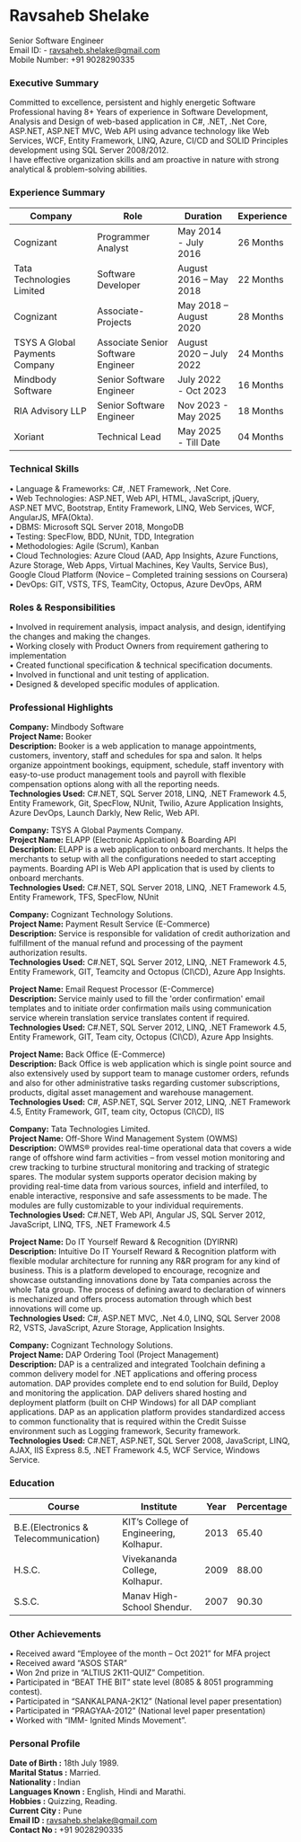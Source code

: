 # Ravsaheb Shelake
Senior Software Engineer<br />
Email ID: - ravsaheb.shelake@gmail.com<br />
Mobile Number: +91 9028290335

### Executive Summary
Committed to excellence, persistent and highly energetic Software Professional having 8+ Years of experience in Software Development, Analysis and Design of web-based application in C#, .NET, .Net Core, ASP.NET, ASP.NET MVC, Web API using advance technology like Web Services, WCF, Entity Framework, LINQ, Azure, CI/CD and SOLID Principles development using SQL Server 2008/2012. <br />I have effective organization skills and am proactive in nature with strong analytical & problem-solving abilities.

### Experience Summary
|Company|Role|Duration|Experience|
|-------|-------|-------|--------|
|Cognizant | Programmer Analyst | May 2014 - July 2016 | 26 Months|
|Tata Technologies Limited | Software Developer | August 2016 – May 2018 | 22 Months|
|Cognizant | Associate-Projects | May 2018 – August 2020 | 28 Months|
|TSYS A Global Payments Company | Associate Senior Software Engineer | August 2020 – July 2022 | 24 Months|
|Mindbody Software|Senior Software Engineer|July 2022 - Oct 2023 | 16 Months|
|RIA Advisory LLP |Senior Software Engineer|Nov 2023 - May 2025| 18 Months|
|Xoriant |Technical Lead|May 2025 - Till Date| 04 Months|

### Technical Skills
• Language & Frameworks: C#, .NET Framework, .Net Core.<br/>
• Web Technologies: ASP.NET, Web API, HTML, JavaScript, jQuery, ASP.NET MVC, Bootstrap, Entity Framework, LINQ, Web Services, WCF, AngularJS, MFA(Okta).<br/>
• DBMS: Microsoft SQL Server 2018, MongoDB<br/>
• Testing: SpecFlow, BDD, NUnit, TDD, Integration<br/>
• Methodologies: Agile (Scrum), Kanban<br/>
• Cloud Technologies: Azure Cloud (AAD, App Insights, Azure Functions, Azure Storage, Web Apps, Virtual Machines, Key Vaults, Service Bus), Google Cloud Platform (Novice – Completed training sessions on Coursera)<br/>
• DevOps: GIT, VSTS, TFS, TeamCity, Octopus, Azure DevOps, ARM<p/>

### Roles & Responsibilities
• Involved in requirement analysis, impact analysis, and design, identifying the changes and making the changes.<br/>
• Working closely with Product Owners from requirement gathering to implementation<br/>
• Created functional specification & technical specification documents.<br/>
• Involved in functional and unit testing of application.<br/>
• Designed & developed specific modules of application.</p>

### Professional Highlights
**Company:** Mindbody Software<br/>
**Project Name:** Booker<br/>
**Description:** Booker is a web application to manage appointments, customers, inventory, staff and schedules for spa and salon. It helps organize appointment bookings, equipment, schedule, staff inventory with easy-to-use product management tools and payroll with flexible compensation options along with all the reporting needs.<br/>
**Technologies Used:** C#.NET, SQL Server 2018, LINQ, .NET Framework 4.5, Entity Framework, Git, SpecFlow, NUnit, Twilio, Azure Application Insights, Azure DevOps, Launch Darkly, New Relic, Web API.</p>

**Company:** TSYS A Global Payments Company.<br/>
**Project Name:** ELAPP (Electronic Application) & Boarding API<br/>
**Description:** ELAPP is a web application to onboard merchants. It helps the merchants to setup with all the configurations needed to start accepting payments.
Boarding API is Web API application that is used by clients to onboard merchants.<br/>
**Technologies Used:** C#.NET, SQL Server 2018, LINQ, .NET Framework 4.5, Entity Framework, TFS, SpecFlow, NUnit</p>

**Company:** Cognizant Technology Solutions.<br/>
**Project Name:** Payment Result Service (E-Commerce)<br/>
**Description:** Service is responsible for validation of credit authorization and fulfillment of the manual refund and processing of the payment authorization results.<br/>
**Technologies Used:** C#.NET, SQL Server 2012, LINQ, .NET Framework 4.5, Entity Framework, GIT, Teamcity and Octopus (CI\CD), Azure App Insights.</p>

**Project Name:** Email Request Processor (E-Commerce)<br/>
**Description:** Service mainly used to fill the 'order confirmation' email templates and to initiate order confirmation mails using communication service wherein translation service translates content if required.<br/>
**Technologies Used:** C#.NET, SQL Server 2012, LINQ, .NET Framework 4.5, Entity Framework, GIT, Team city, Octopus (CI\CD), Azure App Insights.</p>

**Project Name:** Back Office (E-Commerce)<br/>
**Description:** Back Office is web application which is single point source and also extensively used by support team to manage customer orders, refunds and also for other administrative tasks regarding customer subscriptions, products, digital asset management and warehouse management.<br/>
**Technologies Used:** C#, ASP.NET, SQL Server 2012, LINQ, .NET Framework 4.5, Entity Framework, GIT, team city, Octopus (CI\CD), IIS</p>

**Company:** Tata Technologies Limited.<br/>
**Project Name:** Off-Shore Wind Management System (OWMS)<br/>
**Description:** OWMS® provides real-time operational data that covers a wide range of offshore wind farm activities – from vessel motion monitoring and crew tracking to turbine structural monitoring and tracking of strategic spares. The modular system supports operator decision making by providing real-time data from various sources, infield and interfiled, to enable interactive, responsive and safe assessments to be made. The modules are fully customizable to your individual requirements.<br/>
**Technologies Used:** C#.NET, Web API, Angular JS, SQL Server 2012, JavaScript, LINQ, TFS, .NET Framework 4.5</p>

**Project Name:** Do IT Yourself Reward & Recognition (DYIRNR)<br/>
**Description:** Intuitive Do IT Yourself Reward & Recognition platform with flexible modular architecture for running any R&R program for any kind of business. This is a platform developed to encourage, recognize and showcase outstanding innovations done by Tata companies across the whole Tata group. The process of defining award to declaration of winners is mechanized and offers process automation through which best innovations will come up.<br/>
**Technologies Used:** C#, ASP.NET MVC, .Net 4.0, LINQ, SQL Server 2008 R2, VSTS, JavaScript, Azure Storage, Application Insights.</p>

**Company:** Cognizant Technology Solutions.<br/>
**Project Name:** DAP Ordering Tool (Project Management)<br/>
**Description:** DAP is a centralized and integrated Toolchain defining a common delivery model for .NET applications and offering process automation. DAP provides complete end to end solution for Build, Deploy and monitoring the application. DAP delivers shared hosting and deployment platform (built on CHP Windows) for all DAP compliant applications. DAP as an application platform provides standardized access to common functionality that is required within the Credit Suisse environment such as Logging framework, Security framework.<br/>
**Technologies Used:** C#.NET, ASP.NET, SQL Server 2008, JavaScript, LINQ, AJAX, IIS Express 8.5, .NET Framework 4.5, WCF Service, Windows Service.</p>

### Education 
|Course|Institute|Year|Percentage|
|-----|----------|--------|-------|
|B.E.(Electronics & Telecommunication)|KIT’s College of Engineering, Kolhapur. | 2013 | 65.40|
|H.S.C.|Vivekananda College, Kolhapur. | 2009 | 88.00|
|S.S.C.|Manav High-School Shendur. | 2007 | 90.30|

### Other Achievements
• Received award “Employee of the month – Oct 2021” for MFA project<br/>
• Received award “ASOS STAR”<br/>
• Won 2nd prize in “ALTIUS 2K11-QUIZ” Competition.<br/>
• Participated in “BEAT THE BIT” state level (8085 & 8051 programming contest).<br/>
• Participated in “SANKALPANA-2K12” (National level paper presentation)<br/>
• Participated in “PRAGYAA-2012” (National level paper presentation)<br/>
• Worked with “IMM- Ignited Minds Movement”.<br/>

### Personal Profile
**Date of Birth :** 18th July 1989.<br/>
**Marital Status :** Married.<br/>
**Nationality :** Indian<br/>
**Languages Known :** English, Hindi and Marathi.<br/>
**Hobbies :** Quizzing, Reading.<br/>
**Current City :** Pune<br/>
**Email ID :** ravsaheb.shelake@gmail.com<br/>
**Contact No :** +91 9028290335<br/>
